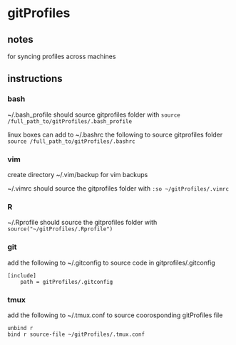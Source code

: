 gitProfiles
===========

## notes

for syncing profiles across machines

## instructions
### bash
~/.bash\_profile should source gitprofiles folder with `source /full_path_to/gitProfiles/.bash_profile`

linux boxes can add to ~/.bashrc the following to source gitprofiles folder `source /full_path_to/gitProfiles/.bashrc`

### vim
create directory ~/.vim/backup for vim backups

~/.vimrc should source the gitprofiles folder with `:so ~/gitProfiles/.vimrc`

### R
~/.Rprofile should source the gitprofiles folder with `source("~/gitProfiles/.Rprofile")`

### git
add the following to ~/.gitconfig to source code in gitprofiles/.gitconfig

```
[include]
	path = gitProfiles/.gitconfig
```

### tmux
add the following to ~/.tmux.conf to source coorosponding gitProfiles file

```
unbind r
bind r source-file ~/gitProfiles/.tmux.conf
```

